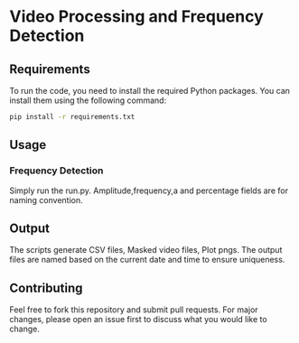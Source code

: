 # Video Processing and Frequency Detection

## Requirements

To run the code, you need to install the required Python packages. You can install them using the following command:

```sh
pip install -r requirements.txt
```

## Usage

### Frequency Detection

Simply run the run.py. Amplitude,frequency,a and percentage fields are for naming convention.

## Output

The scripts generate CSV files, Masked video files, Plot pngs. The output files are named based on the current date and time to ensure uniqueness.

## Contributing

Feel free to fork this repository and submit pull requests. For major changes, please open an issue first to discuss what you would like to change.

